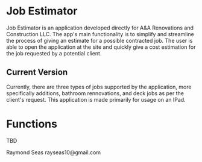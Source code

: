 # Job Estimator

Job Estimator is an application developed directly for A&A Renovations and Construction LLC. The app's main functionality is to simplify and streamline the process of giving an estimate for a possible contracted job. The user is able to open the application at the site and quickly give a cost estimation for the job requested by a potential client.

## Current Version

Currently, there are three types of jobs supported by the application, more specifically additions, bathroom rennovations, and deck jobs as per the client's request.  This application is made primarily for usage on an IPad.

# Functions

TBD

<p>Raymond Seas rayseas10@gmail.com</p>
